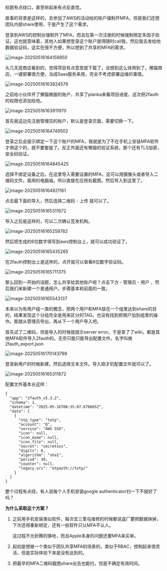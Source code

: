 标题有点绕口，甚至听起来有点反直觉。

故事的背景是这样的，去参加了AWS的活动给的账户强制开MFA，但是我们还想团队内部share使用，于是产生了这个需求。

登录到AWS的控制台强制开了MFA，而且在第一次注册的时候强制绑定多因子验证。这也就意味着，其他人如果想登录这个账户就得随时call我，然后我去发给他数据验证码，这实在很不方便，所以想到了共享的MFA的需求。

![image-20250516164159950](https://raw.githubusercontent.com/cloudsmithy/picgo-imh/master/image-20250516164159950.png)







头几天逛商店看到的，觉得项目有点意思就下载了，没想到这么快用到了。懒猫商店，一键部署很方便，当成Saas服务来用，完全不考虑部署运维的事情。

![image-20250516163824579](https://raw.githubusercontent.com/cloudsmithy/picgo-imh/master/image-20250516163824579.png)



之前给小伙伴开了懒猫微服的账户，共享了planka来看项目进度，这次把2fauth的权限也添加给他。

![image-20250516163911970](https://raw.githubusercontent.com/cloudsmithy/picgo-imh/master/image-20250516163911970.png)

首先我这边先注册管理员的账户，默认是登录页面，需要切换一下。

![image-20250516164749502](https://raw.githubusercontent.com/cloudsmithy/picgo-imh/master/image-20250516164749502.png)

登录之后会提示绑定一下这个账户的MFA，我就是为了不在手机上安装MFA软件才用这个的，就不要套娃了。反正外面还有懒猫的验证系统，那个还有TLS加密，安全码验证。

![image-20250516164845425](https://raw.githubusercontent.com/cloudsmithy/picgo-imh/master/image-20250516164845425.png)



选择不绑定设备之后，在这里导入需要设置的MFA，这可以用摄像头或者导入二维码文件。我用的电脑端，所以直接在应用处截图，然后导入到这里了。

![image-20250516164821161](https://raw.githubusercontent.com/cloudsmithy/picgo-imh/master/image-20250516164821161.png)



点击最下面的导入，然后选择二维码 - 上传 就可以了。

![image-20250516165311672](https://raw.githubusercontent.com/cloudsmithy/picgo-imh/master/image-20250516165311672.png)



导入之后是这样的，可以二次确认签发机构。

![image-20250516165259782](https://raw.githubusercontent.com/cloudsmithy/picgo-imh/master/image-20250516165259782.png)

然后把生成的6位数字填写到aws控制台上，就可以成功验证了。

![image-20250516165435265](https://raw.githubusercontent.com/cloudsmithy/picgo-imh/master/image-20250516165435265.png)



在2fauth控制台上是这样的，点开就可以查看6位数字验证码。

![image-20250516165711375](https://raw.githubusercontent.com/cloudsmithy/picgo-imh/master/image-20250516165711375.png)



那么回到一开始的话题，怎么共享给其他账户呢？点击下方 - 管理员 - 用户 ，然后我们来新建一个普通用户。步骤基本和前面的一致。



![image-20250516165543137](https://raw.githubusercontent.com/cloudsmithy/picgo-imh/master/image-20250516165543137.png)



本来以为有用户组一类的概念，把两个用户和MFA放在一个组里达到share的目的，结果发现这个分组完全是用来区分的TAG。也没有找到把用户加到组里的操作。那就从管理员导出，再从下一个用户导入吧。



首先试了二维码，但是导入的时候就提示server error。于是查了了wiki，都是其他MFA软件导入2fauth的。无奈只能只能导出配置文件。名字叫做2fauth_export.json

![image-20250516170143799](https://raw.githubusercontent.com/cloudsmithy/picgo-imh/master/image-20250516170143799.png)





登录新用户的时候新建，然后选择文本文件。导入刚才的配置文件就可以了。



![image-20250516165311672](https://raw.githubusercontent.com/cloudsmithy/picgo-imh/master/image-20250516165311672.png)

配置文件基本长这样：

```
{
  "app": "2fauth_v5.3.2",
  "schema": 1,
  "datetime": "2025-05-16T08:35:07.676665Z",
  "data": [
    {
      "otp_type": "totp",
      "account": "Q",
      "service": "AWS SSO",
      "icon": null,
      "icon_mime": null,
      "icon_file": null,
      "secret": "secretsss",
      "digits": 6,
      "algorithm": "sha1",
      "period": 30,
      "counter": null,
      "legacy_uri": "otpauth://totp/"
    }
  ]
}
```



整个过程有点绕，有人说每个人手机安装google authenticator扫一下不就好了吗？



**为什么采取这个方案？**

1. 之前用手机安装类似软件，每次去三里屯维修的时候都说返厂要把数据抹掉，下次还得重新绑定，还有一些软件只认MFA不认人。

   这过程不光折腾的够呛，而且Apple本身的问题还要MFA来买单。

2. 起初是想做一个类似于团队共享MFA的场景的，类似于RBAC，控制起来很灵活，但是实际体验下来是没有达到的。

3. 把最早的MFA二维码截图share出去也能扫，但是不确定有效时间。